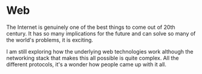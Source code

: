 # Web

The Internet is genuinely one of the best things to come out of 20th century. It has so many implications for the future and can solve so many of the world's problems, it is exciting.

I am still exploring how the underlying web technologies work although the networking stack that makes this all possible is quite complex. All the different protocols, it's a wonder how people came up with it all.